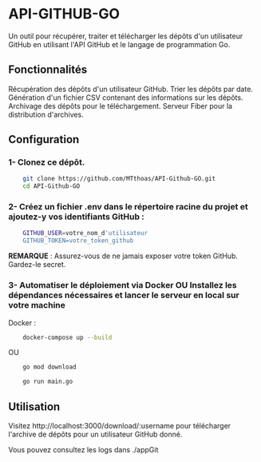 # API-GITHUB-GO

Un outil pour récupérer, traiter et télécharger les dépôts d'un utilisateur GitHub en utilisant l'API GitHub et le langage de programmation Go.

## Fonctionnalités

Récupération des dépôts d'un utilisateur GitHub.
Trier les dépôts par date.
Génération d'un fichier CSV contenant des informations sur les dépôts.
Archivage des dépôts pour le téléchargement.
Serveur Fiber pour la distribution d'archives.

## Configuration

### 1- Clonez ce dépôt.

```bash
    git clone https://github.com/MTthoas/API-Github-GO.git
    cd API-Github-GO
```

### 2- Créez un fichier .env dans le répertoire racine du projet et ajoutez-y vos identifiants GitHub :


```bash
    GITHUB_USER=votre_nom_d'utilisateur
    GITHUB_TOKEN=votre_token_github
```
**REMARQUE** : Assurez-vous de ne jamais exposer votre token GitHub. Gardez-le secret.


### 3- Automatiser le déploiement via Docker OU Installez les dépendances nécessaires et lancer le serveur en local sur votre machine

Docker :
```bash
    docker-compose up --build
```

OU 

```bash
    go mod download
```

```bash
    go run main.go
```

## Utilisation


Visitez http://localhost:3000/download/:username pour télécharger l'archive de dépôts pour un utilisateur GitHub donné.

Vous pouvez consultez les logs dans ./appGit

